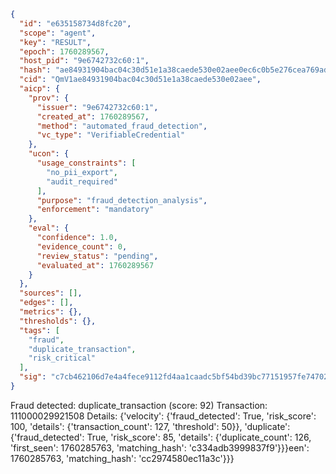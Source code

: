 ```json
{
  "id": "e635158734d8fc20",
  "scope": "agent",
  "key": "RESULT",
  "epoch": 1760289567,
  "host_pid": "9e6742732c60:1",
  "hash": "ae84931904bac04c30d51e1a38caede530e02aee0ec6c0b5e276cea769ade004",
  "cid": "QmV1ae84931904bac04c30d51e1a38caede530e02aee",
  "aicp": {
    "prov": {
      "issuer": "9e6742732c60:1",
      "created_at": 1760289567,
      "method": "automated_fraud_detection",
      "vc_type": "VerifiableCredential"
    },
    "ucon": {
      "usage_constraints": [
        "no_pii_export",
        "audit_required"
      ],
      "purpose": "fraud_detection_analysis",
      "enforcement": "mandatory"
    },
    "eval": {
      "confidence": 1.0,
      "evidence_count": 0,
      "review_status": "pending",
      "evaluated_at": 1760289567
    }
  },
  "sources": [],
  "edges": [],
  "metrics": {},
  "thresholds": {},
  "tags": [
    "fraud",
    "duplicate_transaction",
    "risk_critical"
  ],
  "sig": "c7cb462106d7e4a4fece9112fd4aa1caadc5bf54bd39bc77151957fe74702419"
}
```

Fraud detected: duplicate_transaction (score: 92)
Transaction: 111000029921508
Details: {'velocity': {'fraud_detected': True, 'risk_score': 100, 'details': {'transaction_count': 127, 'threshold': 50}}, 'duplicate': {'fraud_detected': True, 'risk_score': 85, 'details': {'duplicate_count': 126, 'first_seen': 1760285763, 'matching_hash': 'c334adb3999837f9'}}}een': 1760285763, 'matching_hash': 'cc2974580ec11a3c'}}}